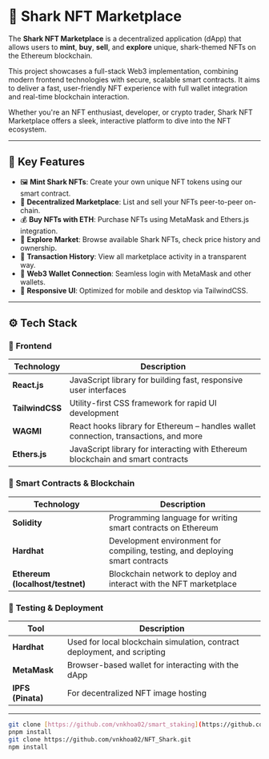 # 🦈 Shark NFT Marketplace

The **Shark NFT Marketplace** is a decentralized application (dApp) that allows users to **mint**, **buy**, **sell**, and **explore** unique, shark-themed NFTs on the Ethereum blockchain.

This project showcases a full-stack Web3 implementation, combining modern frontend technologies with secure, scalable smart contracts. It aims to deliver a fast, user-friendly NFT experience with full wallet integration and real-time blockchain interaction.

Whether you're an NFT enthusiast, developer, or crypto trader, Shark NFT Marketplace offers a sleek, interactive platform to dive into the NFT ecosystem.

---

## 🌟 Key Features

- 🖼️ **Mint Shark NFTs**: Create your own unique NFT tokens using our smart contract.
- 💼 **Decentralized Marketplace**: List and sell your NFTs peer-to-peer on-chain.
- 💰 **Buy NFTs with ETH**: Purchase NFTs using MetaMask and Ethers.js integration.
- 🔎 **Explore Market**: Browse available Shark NFTs, check price history and ownership.
- 🧾 **Transaction History**: View all marketplace activity in a transparent way.
- 🦊 **Web3 Wallet Connection**: Seamless login with MetaMask and other wallets.
- 📱 **Responsive UI**: Optimized for mobile and desktop via TailwindCSS.

---

## ⚙️ Tech Stack

### 🧩 **Frontend**

| Technology | Description |
|------------|-------------|
| **React.js** | JavaScript library for building fast, responsive user interfaces |
| **TailwindCSS** | Utility-first CSS framework for rapid UI development |
| **WAGMI** | React hooks library for Ethereum – handles wallet connection, transactions, and more |
| **Ethers.js** | JavaScript library for interacting with Ethereum blockchain and smart contracts |

### 🔗 **Smart Contracts & Blockchain**

| Technology | Description |
|------------|-------------|
| **Solidity** | Programming language for writing smart contracts on Ethereum |
| **Hardhat** | Development environment for compiling, testing, and deploying smart contracts |
| **Ethereum (localhost/testnet)** | Blockchain network to deploy and interact with the NFT marketplace |

### 🧪 **Testing & Deployment**

| Tool | Description |
|------|-------------|
| **Hardhat** | Used for local blockchain simulation, contract deployment, and scripting |
| **MetaMask** | Browser-based wallet for interacting with the dApp |
| **IPFS (Pinata)** | For decentralized NFT image hosting |

---
```bash
git clone [https://github.com/vnkhoa02/smart_staking](https://github.com/vnkhoa02/NFT_Shark_Marketplace.git)
pnpm install
git clone https://github.com/vnkhoa02/NFT_Shark.git
npm install
```
